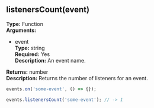 ## listenersCount(event)

**Type:** Function  
**Arguments:**
  - event  
    **Type:** string  
    **Required:** Yes  
    **Description:** An event name.

**Returns:** number  
**Description:** Returns the number of listeners for an event.

```ts
events.on('some-event', () => {});

events.listenersCount('some-event'); // -> 1
```
